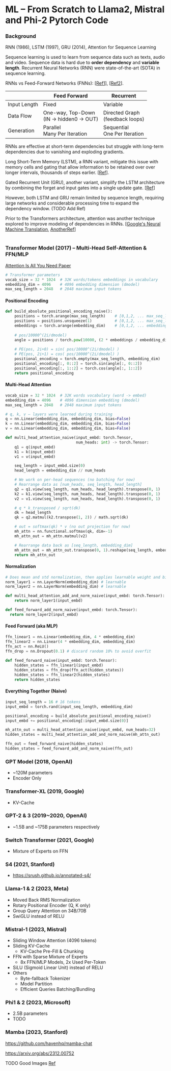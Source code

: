 # ML – From Scratch to Llama2, Mistral and Phi-2 Pytorch Code

### Background

<summary>RNN (1986), LSTM (1997), GRU (2014), Attention for Sequence Learning</summary>

Sequence learning is used to learn from sequence data such as texts, audio and
video. Sequence data is hard due to <b>order dependency</b> and <b>variable
length</b>. Recurrent Neural Networks (RNN) were state-of-the-art (SOTA) in
sequence learning.

RNNs vs Feed-Forward Networks (FNNs):
[[Ref1](https://www.geeksforgeeks.org/difference-between-feed-forward-neural-networks-and-recurrent-neural-networks/)],
[[Ref2](https://stats.stackexchange.com/questions/2213/whats-the-difference-between-feed-forward-and-recurrent-neural-networks)].

|              | Feed Forward                                | Recurrent                          |
|--------------|---------------------------------------------|------------------------------------|
| Input Length | Fixed                                       | Variable                           |
| Data Flow    | One-way, Top-Down<br>(IN -> hidden0 -> OUT) | Directed Graph<br>(feedback loops) |
| Generation   | Parallel<br>Many Per Iteration              | Sequential<br> One Per Iteration   |


RNNs are effective at short-term dependencies but struggle with long-term dependencies due to vanishing and exploding gradients.

Long Short-Term Memory (LSTM), a RNN variant, mitigate this issue with memory cells and gating that allow information to be retained over over longer intervals, thousands of steps earlier. [[Ref](http://colah.github.io/posts/2015-08-Understanding-LSTMs/)]. 

Gated Recurrent Unit (GRU), another variant, simplify the LSTM architecture by combining the forget and input gates into a single update gate. 
[[Ref](https://towardsdatascience.com/illustrated-guide-to-lstms-and-gru-s-a-step-by-step-explanation-44e9eb85bf21)]

However, both LSTM and GRU remain limited by sequence length, requiring large networks and considerable processing time to expand the dependency window. (TODO Add Ref)

Prior to the Transformers architecture, attention was another technique explored to improve modeling of dependencies in RNNs. [[Google's Neural Machine Translation](https://arxiv.org/abs/1609.08144), [AnotherRef](https://arxiv.org/abs/1601.06733)]
</br></br>

### Transformer Model (2017) – Multi-Head Self-Attention & FFN/MLP

[Attention Is All You Need Paper](https://arxiv.org/pdf/1706.03762.pdf)


```python
# Transformer parameters
vocab_size = 32 * 1024  # 32K words/tokens embeddings in vocabulary
embedding_dim = 4096    # 4096 embedding dimension (dmodel)
max_seq_length = 2048   # 2048 maximum input tokens
```

#### Positional Encoding

```python
def build_absolute_positional_encoding_naive():
    positions = torch.arange(max_seq_length)    # [0,1,2, ... max_seq_length]
    positions = positions.unsqueeze(1)          # [0,1,2, ... max_seq_length][]
    embeddings = torch.arange(embedding_dim)    # [0,1,2, ... embedding_dim]
    
    # pos/10000^(2i/dmodel)
    angle = positions / torch.pow(10000, (2 * embeddings / embedding_dim))
    
    # PE(pos, 2i+0) = sin( pos/10000^(2i/dmodel) )
    # PE(pos, 2i+1) = cos( pos/10000^(2i/dmodel) )
    positional_encoding = torch.empty(max_seq_length, embedding_dim)
    positional_encoding[:, 0::2] = torch.sin(angle[:, 0::2])
    positional_encoding[:, 1::2] = torch.cos(angle[:, 1::2])
    return positional_encoding
```

#### Multi-Head Attention

```python
vocab_size = 32 * 1024  # 32K words vocabulary (word -> embed)
embedding_dim = 4096    # 4096 dimension embedding (dmodel)
max_seq_length = 2048   # 2048 maximum input tokens

# q, k, v – layers were learned during training
q = nn.Linear(embedding_dim, embedding_dim, bias=False)
k = nn.Linear(embedding_dim, embedding_dim, bias=False)
v = nn.Linear(embedding_dim, embedding_dim, bias=False)

def multi_head_attention_naive(input_embd: torch.Tensor,
                               num_heads: int) -> torch.Tensor:
    q1 = q(input_embd)
    k1 = k(input_embd)
    v1 = v(input_embd)

    seq_length = input_embd.size(0)
    head_length = embedding_dim // num_heads

    # We work on per-head sequences (no batching for now)
    # Rearrange data as [num_heads, seq_length, head_length]
    q2 = q1.view(seq_length, num_heads, head_length).transpose(0, 1)
    k2 = k1.view(seq_length, num_heads, head_length).transpose(0, 1)
    v2 = v1.view(seq_length, num_heads, head_length).transpose(0, 1)

    # q * k_transposed / sqrt(dk)
    dk = head_length
    qk = q2.matmul(k2.transpose(1, 2)) / math.sqrt(dk)

    # out = softmax(qk) * v (no out projection for now)
    mh_attn = nn.functional.softmax(qk, dim=-1)
    mh_attn_out = mh_attn.matmul(v2)

    # Rearrange data back as [seq_length, embedding_dim] 
    mh_attn_out = mh_attn_out.transpose(0, 1).reshape(seq_length, embedding_dim)
    return mh_attn_out
```

#### Normalization

```python
# Does mean and std normalization, then applies learnable weight and bias
norm_layer1 = nn.LayerNorm(embedding_dim) # learnable
norm_layer2 = nn.LayerNorm(embedding_dim) # learnable

def multi_head_attention_add_and_norm_naive(input_embd: torch.Tensor):
    return norm_layer1(input_embd)

def feed_forward_add_norm_naive(input_embd: torch.Tensor):
  return norm_layer2(input_embd)
```


#### Feed Forward (aka MLP)

```python
ffn_linear1 = nn.Linear(embedding_dim, 4 * embedding_dim)
ffn_linear2 = nn.Linear(4 * embedding_dim, embedding_dim)
ffn_act = nn.ReLU()
ffn_drop = nn.Dropout(0.1) # discard random 10% to avoid overfit 
  
def feed_forward_naive(input_embd: torch.Tensor):
    hidden_states = ffn_linear1(input_embd)
    hidden_states = ffn_drop(ffn_act(hidden_states))
    hidden_states = ffn_linear2(hidden_states)
    return hidden_states
```


#### Everything Together (Naive)

```python
input_seq_length = 16 # 16 tokens
input_embd = torch.rand(input_seq_length, embedding_dim)

positional_encoding = build_absolute_positional_encoding_naive()
input_embd += positional_encoding[:input_embd.size(0)]

mh_attn_out = multi_head_attention_naive(input_embd, num_heads=32)
hidden_states = multi_head_attention_add_and_norm_naive(mh_attn_out)

ffn_out = feed_forward_naive(hidden_states)
hidden_states = feed_forward_add_and_norm_naive(ffn_out)
```

### GPT Model (2018, OpenAI) 
- ~120M parameters
- Encoder Only


### Transformer-XL (2019, Google)
- KV-Cache


### GPT-2 & 3 (2019~2020, OpenAI) 
- ~1.5B and ~175B parameters respectively


### Switch Transformer (2021, Google)
- Mixture of Experts on FFN


### S4 (2021, Stanford)
- https://srush.github.io/annotated-s4/

### Llama-1 & 2 (2023, Meta)
- Moved Back RMS Normalization
- Rotary Positional Encoder (Q, K only)
- Group Query Attention on 34B/70B
- SwiGLU instead of RELU


### Mistral-1 (2023, Mistral)
- Sliding Window Attention (4096 tokens)
- Sliding KV-Cache
  - KV-Cache Pre-Fill & Chunking
- FFN with Sparse Mixture of Experts
  - 8x FFN/MLP Models, 2x Used Per-Token
- SiLU (Sigmoid Linear Unit) instead of RELU
- Others
  - Byte-fallback Tokenizer
  - Model Partition
  - Efficient Queries Batching/Bundling


### Phi1 & 2 (2023, Microsoft)
- 2.5B parameters
- TODO


### Mamba (2023, Stanford)

https://github.com/havenhq/mamba-chat

https://arxiv.org/abs/2312.00752



TODO Good
Images [Ref](https://bitshots.github.io/Blogs/rnn-vs-lstm-vs-transformer/)
